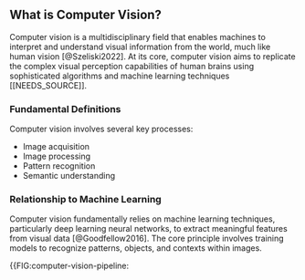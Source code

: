 ## What is Computer Vision?

Computer vision is a multidisciplinary field that enables machines to interpret and understand visual information from the world, much like human vision [@Szeliski2022]. At its core, computer vision aims to replicate the complex visual perception capabilities of human brains using sophisticated algorithms and machine learning techniques [[NEEDS_SOURCE]].

### Fundamental Definitions

Computer vision involves several key processes:
- Image acquisition
- Image processing
- Pattern recognition
- Semantic understanding

### Relationship to Machine Learning

Computer vision fundamentally relies on machine learning techniques, particularly deep learning neural networks, to extract meaningful features from visual data [@Goodfellow2016]. The core principle involves training models to recognize patterns, objects, and contexts within images.

{{FIG:computer-vision-pipeline: